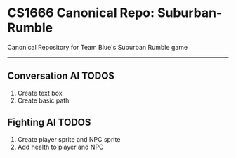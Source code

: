 # CS1666 Canonical Repo: Suburban-Rumble
Canonical Repository for Team Blue's Suburban Rumble game

---

## Conversation AI TODOS

1. Create text box
2. Create basic path

## Fighting AI TODOS

1. Create player sprite and NPC sprite
2. Add health to player and NPC
